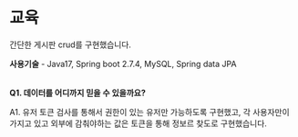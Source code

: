 # 교육
간단한 게시판 crud를 구현했습니다.



**사용기술** - Java17, Spring boot 2.7.4, MySQL, Spring data JPA 
<br/><br/>

**Q1. 데이터를 어디까지 믿을 수 있을까요?**


A1. 유저 토큰 검사를 통해서 권한이 있는 유저만 가능하도록 구현했고, 각 사용자만이 가지고 있고 외부에 감춰야하는 값은 토큰을 통해 정보르 찾도로 구현했습니다.
